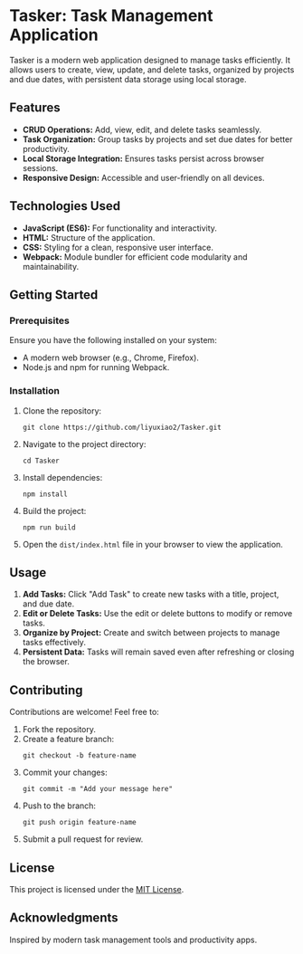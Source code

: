 <!DOCTYPE html>
<html lang="en">
<head>
    <meta charset="UTF-8">
    <meta name="viewport" content="width=device-width, initial-scale=1.0">
</head>
<body>
    <h1>Tasker: Task Management Application</h1>
    <p>
        Tasker is a modern web application designed to manage tasks efficiently. 
        It allows users to create, view, update, and delete tasks, organized by projects and due dates, 
        with persistent data storage using local storage.
    </p>

  <h2>Features</h2>
    <ul>
        <li><strong>CRUD Operations:</strong> Add, view, edit, and delete tasks seamlessly.</li>
        <li><strong>Task Organization:</strong> Group tasks by projects and set due dates for better productivity.</li>
        <li><strong>Local Storage Integration:</strong> Ensures tasks persist across browser sessions.</li>
        <li><strong>Responsive Design:</strong> Accessible and user-friendly on all devices.</li>
    </ul>

  <h2>Technologies Used</h2>
    <ul>
        <li><strong>JavaScript (ES6):</strong> For functionality and interactivity.</li>
        <li><strong>HTML:</strong> Structure of the application.</li>
        <li><strong>CSS:</strong> Styling for a clean, responsive user interface.</li>
        <li><strong>Webpack:</strong> Module bundler for efficient code modularity and maintainability.</li>
    </ul>

  <h2>Getting Started</h2>
    <h3>Prerequisites</h3>
    <p>Ensure you have the following installed on your system:</p>
    <ul>
        <li>A modern web browser (e.g., Chrome, Firefox).</li>
        <li>Node.js and npm for running Webpack.</li>
    </ul>

  <h3>Installation</h3>
    <ol>
        <li>Clone the repository:
            <pre><code>git clone https://github.com/liyuxiao2/Tasker.git</code></pre>
        </li>
        <li>Navigate to the project directory:
            <pre><code>cd Tasker</code></pre>
        </li>
        <li>Install dependencies:
            <pre><code>npm install</code></pre>
        </li>
        <li>Build the project:
            <pre><code>npm run build</code></pre>
        </li>
        <li>Open the <code>dist/index.html</code> file in your browser to view the application.</li>
    </ol>

  <h2>Usage</h2>
    <ol>
        <li><strong>Add Tasks:</strong> Click "Add Task" to create new tasks with a title, project, and due date.</li>
        <li><strong>Edit or Delete Tasks:</strong> Use the edit or delete buttons to modify or remove tasks.</li>
        <li><strong>Organize by Project:</strong> Create and switch between projects to manage tasks effectively.</li>
        <li><strong>Persistent Data:</strong> Tasks will remain saved even after refreshing or closing the browser.</li>
    </ol>

  <h2>Contributing</h2>
    <p>Contributions are welcome! Feel free to:</p>
    <ol>
        <li>Fork the repository.</li>
        <li>Create a feature branch:
            <pre><code>git checkout -b feature-name</code></pre>
        </li>
        <li>Commit your changes:
            <pre><code>git commit -m "Add your message here"</code></pre>
        </li>
        <li>Push to the branch:
            <pre><code>git push origin feature-name</code></pre>
        </li>
        <li>Submit a pull request for review.</li>
    </ol>

  <h2>License</h2>
    <p>This project is licensed under the <a href="LICENSE">MIT License</a>.</p>

  <h2>Acknowledgments</h2>
    <p>Inspired by modern task management tools and productivity apps.</p>
</body>
</html>
